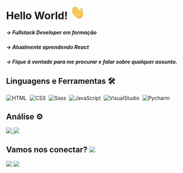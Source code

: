 # Hello World! <img src=https://raw.githubusercontent.com/ABSphreak/ABSphreak/master/gifs/Hi.gif width="40">

##### -> Fullstack Developer em formação
##### -> Atualmente aprendendo React
##### -> Fique à vontade para me procurar e falar sobre qualquer assunto.

## Linguagens e Ferramentas 🛠

![HTML](https://img.shields.io/badge/HTML5-E34F26?style=flat&logo=html5&logoColor=white)&nbsp;
![CSS](https://img.shields.io/badge/CSS3-1572B6?style=flat&logo=css3&logoColor=white)&nbsp;
![Sass](https://img.shields.io/badge/Sass-CC6699?style=flat&logo=sass&logoColor=white)&nbsp;
![JavaScript](https://img.shields.io/badge/JavaScript-323330?style=flat&logo=javascript&logoColor=F7DF1E)&nbsp;
![VisualStudio](https://img.shields.io/badge/Visual_Studio_Code-0078D4?style=flat&logo=visual%20studio%20code&logoColor=white)&nbsp;
![Pycharm](https://img.shields.io/badge/PyCharm-323330.svg?&style=flat&logo=PyCharm&logoColor=white)&nbsp;

## Análise ⚙️

<div align="left">
  <a href="https://github.com/idomelo">
    <img height="150em" src="https://github-readme-stats.vercel.app/api/?username=idomelo&count_private=true&show_icons=true&theme=tokyonight"/>
    <img height="150em" src="https://github-readme-stats.vercel.app/api/top-langs/?username=idomelo&layout=compact&langs_count=8&theme=tokyonight&hide=HCL"/>
  </a>
</div>

## Vamos nos conectar? <img src=https://emojipedia-us.s3.dualstack.us-west-1.amazonaws.com/thumbs/160/apple/285/handshake_1f91d.png width="30">

  
<div align="left">
  <a href = "mailto:idomelo123@gmail.com"><img src="https://img.shields.io/badge/idomelo123@gmail.com-D14836?style=for-the-badge&logo=gmail&logoColor=white"></a>
  <a href="https://www.linkedin.com/in/idomelo"><img src="https://img.shields.io/badge/idomelo-0077B5?style=for-the-badge&logo=linkedin&logoColor=white"></a><br>

<!--   ![Snake animation](https://github.com/idomelo/idomelo/blob/output/github-contribution-grid-snake.svg) -->
</div>


